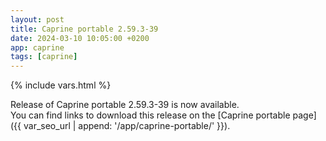 ```yaml
---
layout: post
title: Caprine portable 2.59.3-39
date: 2024-03-10 10:05:00 +0200
app: caprine
tags: [caprine]
---
```

{% include vars.html %}

Release of Caprine portable 2.59.3-39 is now available.<br />
You can find links to download this release on the [Caprine portable page]({{ var_seo_url | append: '/app/caprine-portable/' }}).
